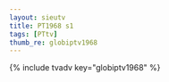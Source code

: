 ```yaml
--- 
layout: sieutv
title: PT1968 s1
tags: [PTtv]
thumb_re: globiptv1968
---
```

{% include tvadv key="globiptv1968" %} 
